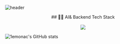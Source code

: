 ![header](https://capsule-render.vercel.app/api?type=venom&color=random&height=300&section=header&text=I%20am%201emonac&fontSize=50)

<div align="center"> ## 👩‍💻 AI& Backend Tech Stack</div> <br />

<div align="center">
<img src="https://img.shields.io/badge/Python-3776AB?style=flat-square&logo=python&logoColor=white"/>
</div>

![1emonac's GitHub stats](https://github-readme-stats.vercel.app/api?username=anuraghazra&show_icons=true&theme=transparent)
